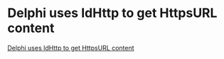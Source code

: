 # Delphi uses IdHttp to get HttpsURL content
[Delphi uses IdHttp to get HttpsURL content](https://aiwithcloud.com/2022/09/19/delphi_uses_idhttp_to_get_httpsurl_content/)